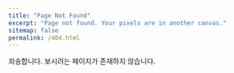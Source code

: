 ```yaml
---
title: "Page Not Found"
excerpt: "Page not found. Your pixels are in another canvas."
sitemap: false
permalink: /404.html
---
```


죄송합니다. 보시려는 페이지가 존재하지 않습니다.
